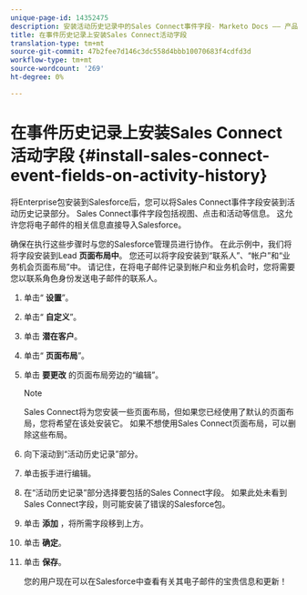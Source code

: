 ```yaml
---
unique-page-id: 14352475
description: 安装活动历史记录中的Sales Connect事件字段- Marketo Docs —— 产品文档
title: 在事件历史记录上安装Sales Connect活动字段
translation-type: tm+mt
source-git-commit: 47b2fee7d146c3dc558d4bbb10070683f4cdfd3d
workflow-type: tm+mt
source-wordcount: '269'
ht-degree: 0%

---
```



# 在事件历史记录上安装Sales Connect活动字段 {#install-sales-connect-event-fields-on-activity-history}

将Enterprise包安装到Salesforce后，您可以将Sales Connect事件字段安装到活动历史记录部分。 Sales Connect事件字段包括视图、点击和活动等信息。 这允许您将电子邮件的相关信息直接导入Salesforce。

确保在执行这些步骤时与您的Salesforce管理员进行协作。 在此示例中，我们将将字段安装到Lead **页面布局中**。 您还可以将字段安装到“联系人”、“帐户”和“业务机会页面布局”中。 请记住，在将电子邮件记录到帐户和业务机会时，您将需要您以联系角色身份发送电子邮件的联系人。

1. 单击“ **设置**”。
1. 单击“ **自定义**”。
1. 单击 **潜在客户**。
1. 单击“ **页面布局**”。
1. 单击 **要更改** 的页面布局旁边的“编辑”。

   >[!NOTE]
   >
   >Sales Connect将为您安装一些页面布局，但如果您已经使用了默认的页面布局，您将希望在该处安装它。 如果不想使用Sales Connect页面布局，可以删除这些布局。

1. 向下滚动到“活动历史记录”部分。
1. 单击扳手进行编辑。
1. 在“活动历史记录”部分选择要包括的Sales Connect字段。 如果此处未看到Sales Connect字段，则可能安装了错误的Salesforce包。
1. 单击 **添加** ，将所需字段移到上方。
1. 单击 **确定**。
1. 单击 **保存**。

   您的用户现在可以在Salesforce中查看有关其电子邮件的宝贵信息和更新！

